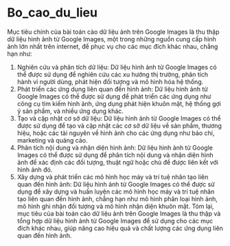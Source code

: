 # Bo_cao_du_lieu
Mục tiêu chính của bài toán cào dữ liệu ảnh trên Google Images là thu thập dữ liệu hình ảnh từ Google Images, một trong những nguồn cung cấp hình ảnh lớn nhất trên internet, để phục vụ cho các mục đích khác nhau, chẳng hạn như:
1.	Nghiên cứu và phân tích dữ liệu: Dữ liệu hình ảnh từ Google Images có thể được sử dụng để nghiên cứu các xu hướng thị trường, phân tích hành vi người dùng, phát hiện đối tượng và mô hình hóa hệ thống.
2.	Phát triển các ứng dụng liên quan đến hình ảnh: Dữ liệu hình ảnh từ Google Images có thể được sử dụng để phát triển các ứng dụng như công cụ tìm kiếm hình ảnh, ứng dụng phát hiện khuôn mặt, hệ thống gợi ý sản phẩm, và nhiều ứng dụng khác.
3.	Tạo và cập nhật cơ sở dữ liệu: Dữ liệu hình ảnh từ Google Images có thể được sử dụng để tạo và cập nhật các cơ sở dữ liệu về sản phẩm, thương hiệu, hoặc các tài nguyên về hình ảnh cho các ứng dụng như báo chí, marketing và quảng cáo.
4.	Phân tích nội dung và nhận diện hình ảnh: Dữ liệu hình ảnh từ Google Images có thể được sử dụng để phân tích nội dung và nhận diện hình ảnh để xác định các đối tượng, thuật ngữ hoặc chủ đề được liên kết với hình ảnh đó.
5.	Xây dựng và phát triển các mô hình học máy và trí tuệ nhân tạo liên quan đến hình ảnh: Dữ liệu hình ảnh từ Google Images có thể được sử dụng để xây dựng và huấn luyện các mô hình học máy và trí tuệ nhân tạo liên quan đến hình ảnh, chẳng hạn như mô hình phân loại hình ảnh, mô hình ghi nhận đối tượng và mô hình nhận diện khuôn mặt.
Tóm lại, mục tiêu của bài toán cào dữ liệu ảnh trên Google Images là thu thập và tổng hợp dữ liệu hình ảnh từ Google Images để sử dụng cho các mục đích khác nhau, giúp nâng cao hiệu quả và chất lượng các ứng dụng liên quan đến hình ảnh.

